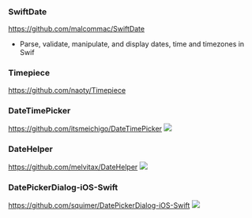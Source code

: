 ### SwiftDate
https://github.com/malcommac/SwiftDate
- Parse, validate, manipulate, and display dates, time and timezones in Swif

### Timepiece
https://github.com/naoty/Timepiece

### DateTimePicker
https://github.com/itsmeichigo/DateTimePicker
![](https://raw.githubusercontent.com/itsmeichigo/DateTimePicker/master/screenshot.jpg)

### DateHelper
https://github.com/melvitax/DateHelper
![](https://raw.githubusercontent.com/melvitax/DateHelper/master/logo.png)

### DatePickerDialog-iOS-Swift
https://github.com/squimer/DatePickerDialog-iOS-Swift
![](https://raw.githubusercontent.com/squimer/DatePickerDialog-iOS-Swift/master/images/screen1.png)
